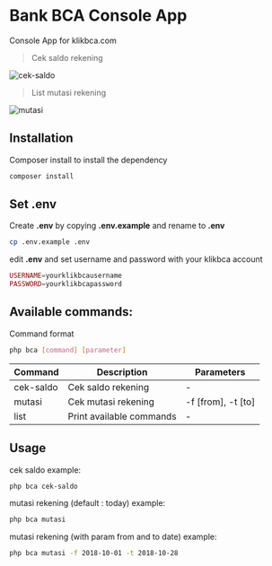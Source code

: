 # Bank BCA Console App
Console App for klikbca.com

> Cek saldo rekening

![cek-saldo](https://user-images.githubusercontent.com/5858756/47617911-468d9680-daff-11e8-8420-6407f7cec682.gif)

> List mutasi rekening

![mutasi](https://user-images.githubusercontent.com/5858756/47617918-5b6a2a00-daff-11e8-968b-3b210222e259.gif)

## Installation
Composer install to install the dependency
```bash
composer install
```
## Set .env
Create **.env** by copying **.env.example** and rename to **.env**
```bash
cp .env.example .env
```

 edit **.env** and set username and password with your klikbca account
```php
USERNAME=yourklikbcausername
PASSWORD=yourklikbcapassword
```

## Available commands:

Command format
```bash
php bca [command] [parameter]
```

Command | Description | Parameters
--------- | ---------- | ------- 
cek-saldo | Cek saldo rekening | -
mutasi | Cek mutasi rekening | -f [from], -t [to]
list | Print available commands | -

## Usage  
cek saldo example:
```bash
php bca cek-saldo
```
mutasi rekening (default : today) example:
```bash
php bca mutasi
```

mutasi rekening (with param from and to date) example:
```bash
php bca mutasi -f 2018-10-01 -t 2018-10-28
```